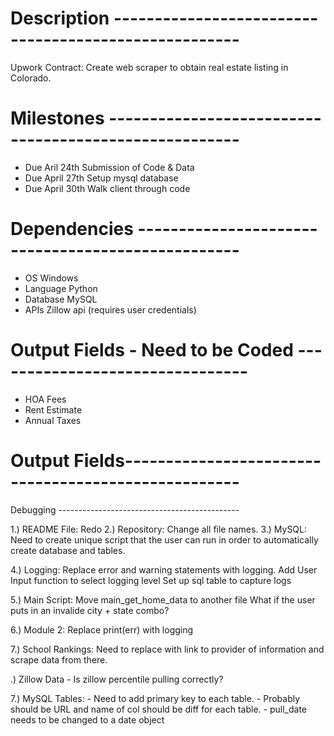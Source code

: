 # Description -----------------------------------------------------
Upwork Contract:  Create web scraper to obtain real estate listing in Colorado. 

# Milestones ------------------------------------------------------
- Due Aril 24th		Submission of Code & Data 
- Due April 27th	Setup mysql database
- Due April 30th	Walk client through code

# Dependencies --------------------------------------------------
- OS		Windows
- Language	Python
- Database	MySQL
- APIs		Zillow api (requires user credentials)

# Output Fields - Need to be Coded --------------------------------
- HOA Fees
- Rent Estimate
- Annual Taxes

# Output Fields----------------------------------------------------





Debugging ---------------------------------------------

1.) README File:        Redo
2.) Repository:         Change all file names.
3.) MySQL:              Need to create unique script that the user can
                        run in order to automatically create database and tables.

4.) Logging:		Replace error and warning statements with logging. 
			Add User Input function to select logging level
			Set up sql table to capture logs

5.) Main Script:	Move main_get_home_data to another file
			What if the user puts in an invalide city + state combo?


6.) Module 2:		Replace print(err) with logging


7.) School Rankings:  	Need to replace with link to provider of information and
			scrape data from there. 

.) Zillow Data		- Is zillow percentile pulling correctly?


7.) MySQL Tables:	- Need to add primary key to each table. 
			- Probably should be URL and name of col should be diff
			  for each table. 
			- pull_date needs to be changed to a date object
